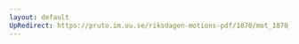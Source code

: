 ```yaml
---
layout: default
UpRedirect: https://pruto.im.uu.se/riksdagen-motions-pdf/1870/mot_1870__ak__141/mot_1870__ak__141-002.pdf
---
```

